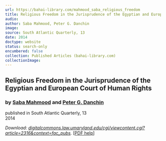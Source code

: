 ```yaml
---
url: https://bahai-library.com/mahmood_saba_religious_freedom
title: Religious Freedom in the Jurisprudence of the Egyptian and European Court of Human Rights
audio: 
author: Saba Mahmood, Peter G. Danchin
image: 
source: South Atlantic Quarterly, 13
date: 2014
doctype: website
status: search-only
encumbered: false
collection: Published Articles (bahai-library.com)
collectionImage: 
---
```



## Religious Freedom in the Jurisprudence of the Egyptian and European Court of Human Rights

### by [Saba Mahmood](https://bahai-library.com/author/Saba+Mahmood) and [Peter G. Danchin](https://bahai-library.com/author/Peter%20G.+Danchin)

published in South Atlantic Quarterly, 13  
2014


_Download: [digitalcommons.law.umaryland.edu/cgi/viewcontent.cgi?article=2316&context=fac_pubs](http://works.bepress.com/peter_danchin/32/)._ \[[PDF help](https://bahai-library.com/pdf/)\]